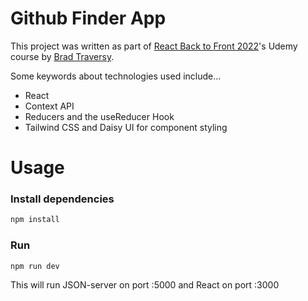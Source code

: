# Github Finder App

This project was written as part of [React Back to Front 2022](https://www.udemy.com/course/react-front-to-back-2022/)'s Udemy course by [Brad Traversy](https://traversymedia.com).

Some keywords about technologies used include...

- React
- Context API
- Reducers and the useReducer Hook
- Tailwind CSS and Daisy UI for component styling

# Usage

### Install dependencies

```bash
npm install
```

### Run

```bash
npm run dev
```

This will run JSON-server on port :5000 and React on port :3000
